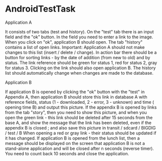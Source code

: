 # AndroidTestTask
Application A 

It consists of two tabs (test and history).
On the "test" tab there is an input field and the "ok" button. In the field you need to enter a link to the image. 
When you click on "ok", application B should open.
The tab "history" contains a list of open links. Important: Application A should not make changes to this list (insert / delete / change).
In action bar there should be a button for sorting links - by the date of addition (from new to old) and by status. 
The link reference should be green for status 1, red for status 2, gray for status 3.
Clicking on the link should also open application B.
The history list should automatically change when changes are made to the database.
 
 
Application B

If application B is opened by clicking the "ok" button with the "test" in Appendix A, then application B should store this link in database A with reference fields, status (1 - downloaded, 2 - error, 3 - unknown) and time ( opening time B) and output this picture.
If the appendix B is opened by links from the tab "story", then you need to show this picture, and when you open the green link - this link should be deleted after 15 seconds from the base A, and show the message that the link has been deleted, even if the appendix B is closed ; and also save this picture in transit / sdcard / BIGDIG / test / B
When opening a red or gray link - their status should be updated if it has changed.
If application B is opened from the lunch list, then a message should be displayed on the screen that application B is not a stand-alone application and will be closed after n seconds (reverse timer). You need to count back 10 seconds and close the application.
